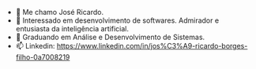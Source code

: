 - 👋 Me chamo José Ricardo.
- 👀 Interessado em desenvolvimento de softwares. Admirador e entusiasta da inteligência artificial.
- 🌱 Graduando em Análise e Desenvolvimento de Sistemas.
- 📫 Linkedin: https://www.linkedin.com/in/jos%C3%A9-ricardo-borges-filho-0a7008219

<!---
Zezinn/Zezinn is a ✨ special ✨ repository because its `README.md` (this file) appears on your GitHub profile.
You can click the Preview link to take a look at your changes.
--->
